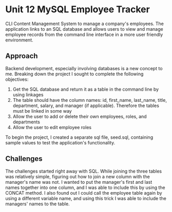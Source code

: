 # Unit 12 MySQL Employee Tracker
CLI Content Management System to manage a company's employees. The application links to an SQL database and allows users to view and manage employee records from the command line interface in a more user friendly environment.

## Approach
Backend development, especially involving databases is a new concept to me. Breaking down the project I sought to complete the following objectives:
1. Get the SQL database and return it as a table in the command line by using linkages
2. The table should have the column names: id, first_name, last_name, title, department, salary, and manager (if applicable). Therefore the tables must be linked in some way
3. Allow the user to add or delete their own employees, roles, and departments
4. Allow the user to edit employee roles

To begin the project, I created a separate sql file, seed.sql, containing sample values to test the application's functionality.

## Challenges
The challenges started right away with SQL. While joining the three tables was relatively simple, figuring out how to join a new column with the manager's name was not. I wanted to put the manager's first and last names together into one column, and I was able to include this by using the CONCAT method. I also found out I could call the employee table again by using a different variable name, and using this trick I was able to include the managers' names to the table.